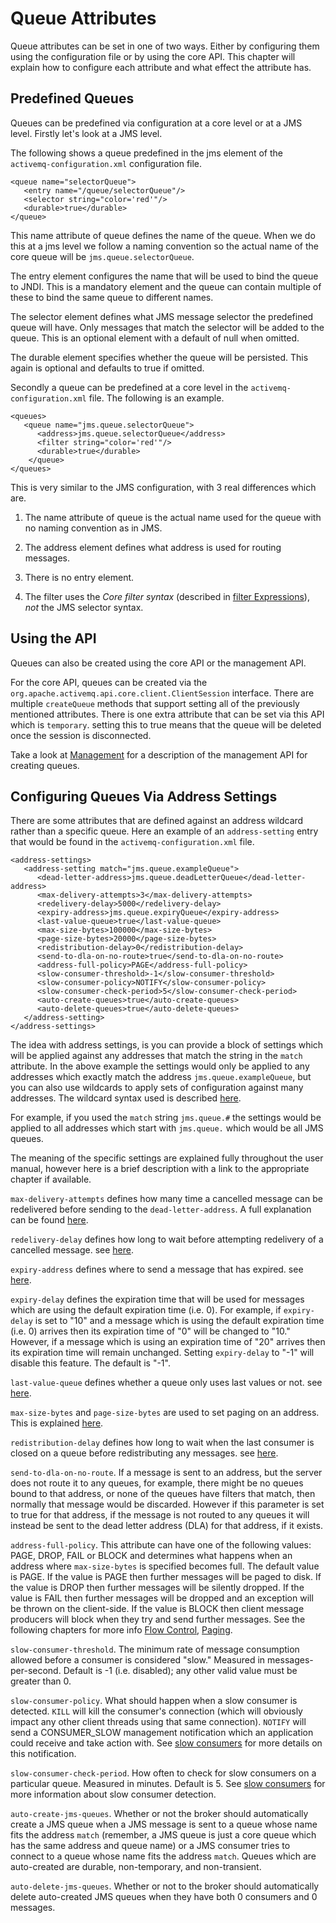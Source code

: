 # Queue Attributes

Queue attributes can be set in one of two ways. Either by configuring
them using the configuration file or by using the core API. This chapter
will explain how to configure each attribute and what effect the
attribute has.

## Predefined Queues

Queues can be predefined via configuration at a core level or at a JMS
level. Firstly let's look at a JMS level.

The following shows a queue predefined in the jms element of the `activemq-configuration.xml`
configuration file.

    <queue name="selectorQueue">
       <entry name="/queue/selectorQueue"/>
       <selector string="color='red'"/>
       <durable>true</durable>
    </queue>

This name attribute of queue defines the name of the queue. When we do
this at a jms level we follow a naming convention so the actual name of
the core queue will be `jms.queue.selectorQueue`.

The entry element configures the name that will be used to bind the
queue to JNDI. This is a mandatory element and the queue can contain
multiple of these to bind the same queue to different names.

The selector element defines what JMS message selector the predefined
queue will have. Only messages that match the selector will be added to
the queue. This is an optional element with a default of null when
omitted.

The durable element specifies whether the queue will be persisted. This
again is optional and defaults to true if omitted.

Secondly a queue can be predefined at a core level in the
`activemq-configuration.xml` file. The following is an example.

    <queues>
       <queue name="jms.queue.selectorQueue">
          <address>jms.queue.selectorQueue</address>
          <filter string="color='red'"/>
          <durable>true</durable>
        </queue>
    </queues>

This is very similar to the JMS configuration, with 3 real differences
which are.

1.  The name attribute of queue is the actual name used for the queue
    with no naming convention as in JMS.

2.  The address element defines what address is used for routing
    messages.

3.  There is no entry element.

4.  The filter uses the *Core filter syntax* (described in [filter Expressions](filter-expressions.md)), *not* the
    JMS selector syntax.

## Using the API

Queues can also be created using the core API or the management API.

For the core API, queues can be created via the
`org.apache.activemq.api.core.client.ClientSession` interface. There are
multiple `createQueue` methods that support setting all of the
previously mentioned attributes. There is one extra attribute that can
be set via this API which is `temporary`. setting this to true means
that the queue will be deleted once the session is disconnected.

Take a look at [Management](management.md) for a description of the management API for creating
queues.

## Configuring Queues Via Address Settings

There are some attributes that are defined against an address wildcard
rather than a specific queue. Here an example of an `address-setting`
entry that would be found in the `activemq-configuration.xml` file.

    <address-settings>
       <address-setting match="jms.queue.exampleQueue">
          <dead-letter-address>jms.queue.deadLetterQueue</dead-letter-address>
          <max-delivery-attempts>3</max-delivery-attempts>
          <redelivery-delay>5000</redelivery-delay>
          <expiry-address>jms.queue.expiryQueue</expiry-address>
          <last-value-queue>true</last-value-queue>
          <max-size-bytes>100000</max-size-bytes>
          <page-size-bytes>20000</page-size-bytes>
          <redistribution-delay>0</redistribution-delay>
          <send-to-dla-on-no-route>true</send-to-dla-on-no-route>
          <address-full-policy>PAGE</address-full-policy>
          <slow-consumer-threshold>-1</slow-consumer-threshold>
          <slow-consumer-policy>NOTIFY</slow-consumer-policy>
          <slow-consumer-check-period>5</slow-consumer-check-period>
          <auto-create-queues>true</auto-create-queues>
          <auto-delete-queues>true</auto-delete-queues>
       </address-setting>
    </address-settings>

The idea with address settings, is you can provide a block of settings
which will be applied against any addresses that match the string in the
`match` attribute. In the above example the settings would only be
applied to any addresses which exactly match the address
`jms.queue.exampleQueue`, but you can also use wildcards to apply sets
of configuration against many addresses. The wildcard syntax used is
described [here](#wildcard-syntax).

For example, if you used the `match` string `jms.queue.#` the settings
would be applied to all addresses which start with `jms.queue.` which
would be all JMS queues.

The meaning of the specific settings are explained fully throughout the
user manual, however here is a brief description with a link to the
appropriate chapter if available.

`max-delivery-attempts` defines how many time a cancelled message can be
redelivered before sending to the `dead-letter-address`. A full
explanation can be found [here](#undelivered-messages.configuring).

`redelivery-delay` defines how long to wait before attempting redelivery
of a cancelled message. see [here](#undelivered-messages.delay).

`expiry-address` defines where to send a message that has expired. see
[here](#message-expiry.configuring).

`expiry-delay` defines the expiration time that will be used for
messages which are using the default expiration time (i.e. 0). For
example, if `expiry-delay` is set to "10" and a message which is using
the default expiration time (i.e. 0) arrives then its expiration time of
"0" will be changed to "10." However, if a message which is using an
expiration time of "20" arrives then its expiration time will remain
unchanged. Setting `expiry-delay` to "-1" will disable this feature. The
default is "-1".

`last-value-queue` defines whether a queue only uses last values or not.
see [here](#last-value-queues).

`max-size-bytes` and `page-size-bytes` are used to set paging on an
address. This is explained [here](#paging).

`redistribution-delay` defines how long to wait when the last consumer
is closed on a queue before redistributing any messages. see
[here](#clusters).

`send-to-dla-on-no-route`. If a message is sent to an address, but the
server does not route it to any queues, for example, there might be no
queues bound to that address, or none of the queues have filters that
match, then normally that message would be discarded. However if this
parameter is set to true for that address, if the message is not routed
to any queues it will instead be sent to the dead letter address (DLA)
for that address, if it exists.

`address-full-policy`. This attribute can have one of the following
values: PAGE, DROP, FAIL or BLOCK and determines what happens when an
address where `max-size-bytes` is specified becomes full. The default
value is PAGE. If the value is PAGE then further messages will be paged
to disk. If the value is DROP then further messages will be silently
dropped. If the value is FAIL then further messages will be dropped and
an exception will be thrown on the client-side. If the value is BLOCK
then client message producers will block when they try and send further
messages. See the following chapters for more info [Flow Control](flow-control.md), [Paging](paging.md).

`slow-consumer-threshold`. The minimum rate of message consumption
allowed before a consumer is considered "slow." Measured in
messages-per-second. Default is -1 (i.e. disabled); any other valid
value must be greater than 0.

`slow-consumer-policy`. What should happen when a slow consumer is
detected. `KILL` will kill the consumer's connection (which will
obviously impact any other client threads using that same connection).
`NOTIFY` will send a CONSUMER\_SLOW management notification which an
application could receive and take action with. See [slow consumers](slow-consumers.md) for more details
on this notification.

`slow-consumer-check-period`. How often to check for slow consumers on a
particular queue. Measured in minutes. Default is 5. See [slow consumers](slow-consumers.md)
for more information about slow consumer detection.

`auto-create-jms-queues`. Whether or not the broker should automatically
create a JMS queue when a JMS message is sent to a queue whose name fits
the address `match` (remember, a JMS queue is just a core queue which has
the same address and queue name) or a JMS consumer tries to connect to a
queue whose name fits the address `match`. Queues which are auto-created
are durable, non-temporary, and non-transient.

`auto-delete-jms-queues`. Whether or not to the broker should automatically
delete auto-created JMS queues when they have both 0 consumers and 0 messages.
